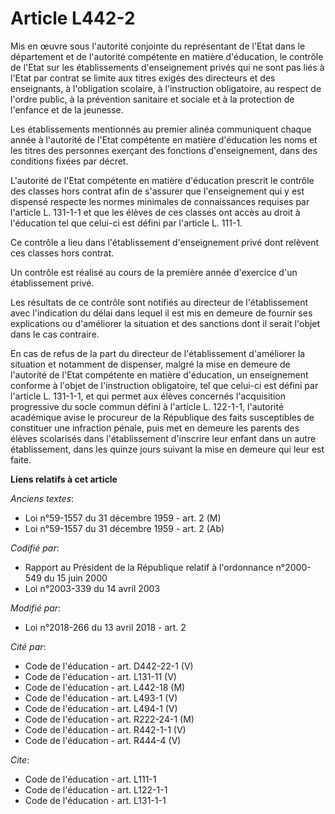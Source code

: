 # Article L442-2

Mis en œuvre sous l'autorité conjointe du représentant de l'Etat dans le département et de l'autorité compétente en matière
d'éducation, le contrôle de l'Etat sur les établissements d'enseignement privés qui ne sont pas liés à l'Etat par contrat se
limite aux titres exigés des directeurs et des enseignants, à l'obligation scolaire, à l'instruction obligatoire, au respect
de l'ordre public, à la prévention sanitaire et sociale et à la protection de l'enfance et de la jeunesse. 

Les établissements mentionnés au premier alinéa communiquent chaque année à l'autorité de l'Etat compétente en matière
d'éducation les noms et les titres des personnes exerçant des fonctions d'enseignement, dans des conditions fixées par
décret. 

L'autorité de l'Etat compétente en matière d'éducation prescrit le contrôle des classes hors contrat afin de s'assurer que
l'enseignement qui y est dispensé respecte les normes minimales de connaissances requises par l'article L. 131-1-1 et que les
élèves de ces classes ont accès au droit à l'éducation tel que celui-ci est défini par l'article L. 111-1. 

Ce contrôle a lieu dans l'établissement d'enseignement privé dont relèvent ces classes hors contrat. 

Un contrôle est réalisé au cours de la première année d'exercice d'un établissement privé. 

Les résultats de ce contrôle sont notifiés au directeur de l'établissement avec l'indication du délai dans lequel il est mis
en demeure de fournir ses explications ou d'améliorer la situation et des sanctions dont il serait l'objet dans le cas
contraire. 

En cas de refus de la part du directeur de l'établissement d'améliorer la situation et notamment de dispenser, malgré la mise
en demeure de l'autorité de l'Etat compétente en matière d'éducation, un enseignement conforme à l'objet de l'instruction
obligatoire, tel que celui-ci est défini par l'article L. 131-1-1, et qui permet aux élèves concernés l'acquisition
progressive du socle commun défini à l'article L. 122-1-1, l'autorité académique avise le procureur de la République des
faits susceptibles de constituer une infraction pénale, puis met en demeure les parents des élèves scolarisés dans
l'établissement d'inscrire leur enfant dans un autre établissement, dans les quinze jours suivant la mise en demeure qui leur
est faite.

**Liens relatifs à cet article**

_Anciens textes_:

  - Loi n°59-1557 du 31 décembre 1959 - art. 2 (M)
  - Loi n°59-1557 du 31 décembre 1959 - art. 2 (Ab)

_Codifié par_:

  - Rapport au Président de la République relatif à l'ordonnance n°2000-549 du 15 juin 2000
  - Loi n°2003-339 du 14 avril 2003

_Modifié par_:

  - Loi n°2018-266 du 13 avril 2018 - art. 2

_Cité par_:

  - Code de l'éducation - art. D442-22-1 (V)
  - Code de l'éducation - art. L131-11 (V)
  - Code de l'éducation - art. L442-18 (M)
  - Code de l'éducation - art. L493-1 (V)
  - Code de l'éducation - art. L494-1 (V)
  - Code de l'éducation - art. R222-24-1 (M)
  - Code de l'éducation - art. R442-1-1 (V)
  - Code de l'éducation - art. R444-4 (V)

_Cite_:

  - Code de l'éducation - art. L111-1
  - Code de l'éducation - art. L122-1-1
  - Code de l'éducation - art. L131-1-1
